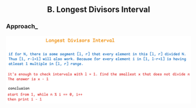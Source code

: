 <h2 align="center">B. Longest Divisors Interval</h2>

<h3> Approach_</h3>

<img src="longest divisors interval.png" alt="image"/>
